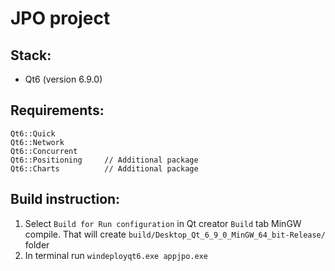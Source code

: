 # JPO project

## Stack:

- Qt6 (version 6.9.0)

## Requirements:

```
Qt6::Quick  
Qt6::Network
Qt6::Concurrent
Qt6::Positioning     // Additional package
Qt6::Charts          // Additional package
```

## Build instruction:

1. Select ```Build for Run configuration``` in Qt creator ```Build``` tab MinGW compile. That will create ```build/Desktop_Qt_6_9_0_MinGW_64_bit-Release/``` folder
2. In terminal run ```windeployqt6.exe appjpo.exe```